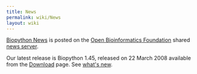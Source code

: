 ```yaml
---
title: News
permalink: wiki/News
layout: wiki
---
```


[Biopython News](http://news.open-bio.org/archives/cat_biopython.html)
is posted on the [Open Bioinformatics Foundation](obf:OBF "wikilink")
shared [news server](http://news.open-bio.org).

Our latest release is Biopython 1.45, released on 22 March 2008
available from the [Download](Download "wikilink") page. See [what's
new](http://biopython.open-bio.org/SRC/biopython/NEWS).
